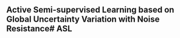 ## Active Semi-supervised Learning based on Global Uncertainty Variation with Noise Resistance# ASL
